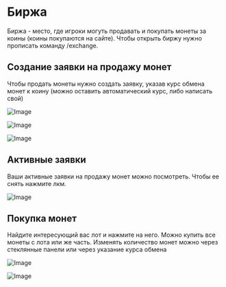 # Биржа 
Биржа - место, где игроки могуть продавать и покупать монеты за коины (коины покупаются на сайте). Чтобы открыть биржу нужно прописать команду /exchange.

## Создание заявки на продажу монет
Чтобы продать монеты нужно создать заявку, указав курс обмена монет к коину (можно оставить автоматический курс, либо написать свой)

![Image](https://github.com/Ghuadg/wiki/blob/master/docs/lite-anarchy/Общие%20сведения/assets/exchange1.png?raw=true)

![Image](https://github.com/Ghuadg/wiki/blob/master/docs/lite-anarchy/Общие%20сведения/assets/exchange2.png?raw=true)

![Image](https://github.com/Ghuadg/wiki/blob/master/docs/lite-anarchy/Общие%20сведения/assets/exchange3.png?raw=true)

## Активные заявки
Ваши активные заявки на продажу монет можно посмотреть. Чтобы ее снять нажмите лкм.

![Image](https://github.com/Ghuadg/wiki/blob/master/docs/lite-anarchy/Общие%20сведения/assets/exchange4.png?raw=true)

## Покупка монет
Найдите интересующий вас лот и нажмите на него. Можно купить все монеты с лота или же часть. Изменять количество монет можно через стеклянные панели или через указание курса обмена

![Image](https://github.com/Ghuadg/wiki/blob/master/docs/lite-anarchy/Общие%20сведения/assets/exchange5.png?raw=true)

![Image](https://github.com/Ghuadg/wiki/blob/master/docs/lite-anarchy/Общие%20сведения/assets/exchange6.png?raw=true)
